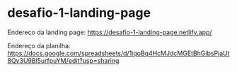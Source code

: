 # desafio-1-landing-page

Endereço da landing page:
https://desafio-1-landing-page.netlify.app/

Endereço da planilha:
https://docs.google.com/spreadsheets/d/1iqoBq4HcMJdcMGEtBhGibsPjaUt8Qv3U9Bl5urfpuYM/edit?usp=sharing
